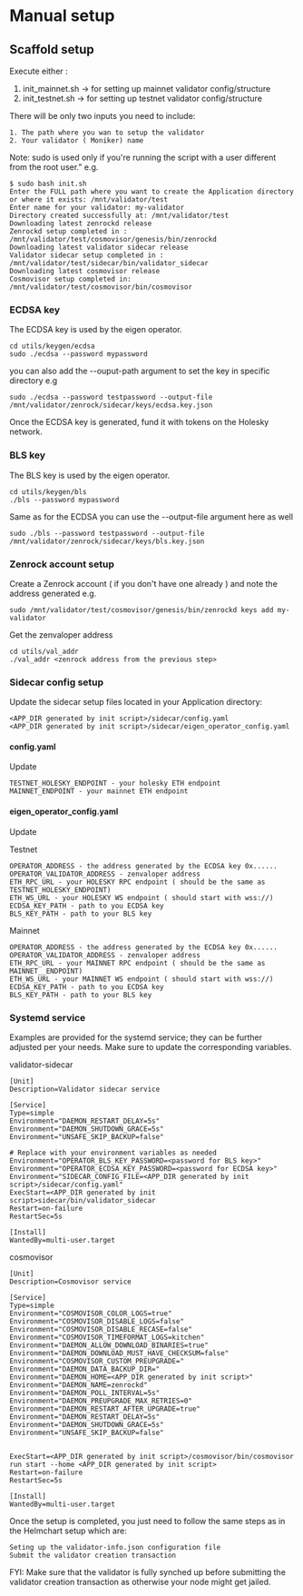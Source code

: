 
# Manual setup


## Scaffold setup
Execute either :

   1. init_mainnet.sh -> for setting up mainnet validator config/structure
   2. init_testnet.sh -> for setting up testnet validator config/structure

There will be only two inputs you need to include:


    1. The path where you wan to setup the validator
    2. Your validator ( Moniker) name

Note: sudo is used only if you're running the script with a user different from the root user.”  e.g.

```
$ sudo bash init.sh
Enter the FULL path where you want to create the Application directory or where it exists: /mnt/validator/test
Enter name for your validator: my-validator
Directory created successfully at: /mnt/validator/test
Downloading latest zenrockd release
Zenrockd setup completed in : /mnt/validator/test/cosmovisor/genesis/bin/zenrockd
Downloading latest validator sidecar release
Validator sidecar setup completed in : /mnt/validator/test/sidecar/bin/validator_sidecar
Downloading latest cosmovisor release
Cosmovisor setup completed in: /mnt/validator/test/cosmovisor/bin/cosmovisor
```

### ECDSA key 

The ECDSA key is used by the eigen operator.

```
cd utils/keygen/ecdsa
sudo ./ecdsa --password mypassword
```

you can also add the --ouput-path argument to set the key in specific directory e.g

```
sudo ./ecdsa --password testpassword --output-file /mnt/validator/zenrock/sidecar/keys/ecdsa.key.json
```

Once the ECDSA key is generated, fund it with tokens on the Holesky network.


### BLS key

The BLS key is used by the eigen operator.

```
cd utils/keygen/bls
./bls --password mypassword
```

Same as for the ECDSA you can use the --output-file argument here as well

```
sudo ./bls --password testpassword --output-file /mnt/validator/zenrock/sidecar/keys/bls.key.json
```

### Zenrock account setup

Create a Zenrock account ( if you don't have one already ) and note the address generated e.g.

```
sudo /mnt/validator/test/cosmovisor/genesis/bin/zenrockd keys add my-validator
```

Get the zenvaloper address

```
cd utils/val_addr
./val_addr <zenrock address from the previous step>
```

### Sidecar config setup

Update the sidecar setup files located in your Application directory:

```
<APP_DIR generated by init script>/sidecar/config.yaml
<APP_DIR generated by init script>/sidecar/eigen_operator_config.yaml
```

#### config.yaml
Update

```
TESTNET_HOLESKY_ENDPOINT - your holesky ETH endpoint
MAINNET_ENDPOINT - your mainnet ETH endpoint
```

#### eigen_operator_config.yaml

Update

Testnet
```
OPERATOR_ADDRESS - the address generated by the ECDSA key 0x......
OPERATOR_VALIDATOR_ADDRESS - zenvaloper address
ETH_RPC_URL - your HOLESKY RPC endpoint ( should be the same as TESTNET_HOLESKY_ENDPOINT)
ETH_WS_URL - your HOLESKY WS endpoint ( should start with wss://)
ECDSA_KEY_PATH - path to you ECDSA key 
BLS_KEY_PATH - path to your BLS key
```

Mainnet
```
OPERATOR_ADDRESS - the address generated by the ECDSA key 0x......
OPERATOR_VALIDATOR_ADDRESS - zenvaloper address
ETH_RPC_URL - your MAINNET RPC endpoint ( should be the same as MAINNET__ENDPOINT)
ETH_WS_URL - your MAINNET WS endpoint ( should start with wss://)
ECDSA_KEY_PATH - path to you ECDSA key 
BLS_KEY_PATH - path to your BLS key
```
### Systemd service

Examples are provided for the systemd service; they can be further adjusted per your needs. Make sure to update the corresponding variables.

validator-sidecar

```
[Unit]
Description=Validator sidecar service

[Service]
Type=simple
Environment="DAEMON_RESTART_DELAY=5s"
Environment="DAEMON_SHUTDOWN_GRACE=5s"
Environment="UNSAFE_SKIP_BACKUP=false"

# Replace with your environment variables as needed
Environment="OPERATOR_BLS_KEY_PASSWORD=<password for BLS key>"
Environment="OPERATOR_ECDSA_KEY_PASSWORD=<password for ECDSA key>"
Environment="SIDECAR_CONFIG_FILE=<APP_DIR generated by init script>/sidecar/config.yaml"
ExecStart=<APP_DIR generated by init script>sidecar/bin/validator_sidecar 
Restart=on-failure
RestartSec=5s

[Install]
WantedBy=multi-user.target
```

cosmovisor

```
[Unit]
Description=Cosmovisor service

[Service]
Type=simple
Environment="COSMOVISOR_COLOR_LOGS=true"
Environment="COSMOVISOR_DISABLE_LOGS=false"
Environment="COSMOVISOR_DISABLE_RECASE=false"
Environment="COSMOVISOR_TIMEFORMAT_LOGS=kitchen"
Environment="DAEMON_ALLOW_DOWNLOAD_BINARIES=true"
Environment="DAEMON_DOWNLOAD_MUST_HAVE_CHECKSUM=false"
Environment="COSMOVISOR_CUSTOM_PREUPGRADE="
Environment="DAEMON_DATA_BACKUP_DIR="
Environment="DAEMON_HOME=<APP_DIR generated by init script>"
Environment="DAEMON_NAME=zenrockd"
Environment="DAEMON_POLL_INTERVAL=5s"
Environment="DAEMON_PREUPGRADE_MAX_RETRIES=0"
Environment="DAEMON_RESTART_AFTER_UPGRADE=true"
Environment="DAEMON_RESTART_DELAY=5s"
Environment="DAEMON_SHUTDOWN_GRACE=5s"
Environment="UNSAFE_SKIP_BACKUP=false"


ExecStart=<APP_DIR generated by init script>/cosmovisor/bin/cosmovisor run start --home <APP_DIR generated by init script>
Restart=on-failure
RestartSec=5s

[Install]
WantedBy=multi-user.target
```

Once the setup is completed, you just need to follow the same steps as in the Helmchart setup which are:

    Seting up the validator-info.json configuration file
    Submit the validator creation transaction

FYI: Make sure that the validator is fully synched up before submitting the validator creation transaction as otherwise your node might get jailed.